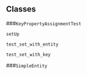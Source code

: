 # 










## Classes
    
    
###`KeyPropertyAssignmentTest`



        
        
            

`setUp`



            

`test_set_with_entity`



            

`test_set_with_key`



            

        

    
    
###`SimpleEntity`



        
        
            

        

    

